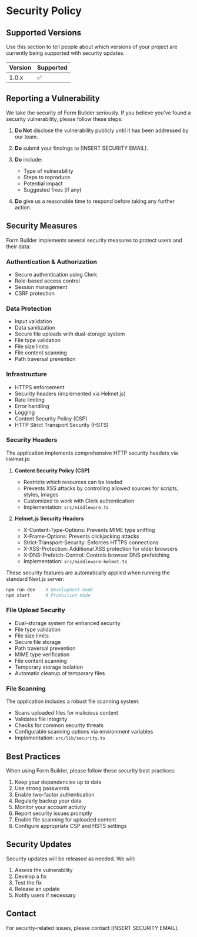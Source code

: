 # Security Policy

## Supported Versions

Use this section to tell people about which versions of your project are
currently being supported with security updates.

| Version | Supported          |
| ------- | ------------------ |
| 1.0.x   | :white_check_mark: |

## Reporting a Vulnerability

We take the security of Form Builder seriously. If you believe you've found a security vulnerability, please follow these steps:

1. **Do Not** disclose the vulnerability publicly until it has been addressed by our team.

2. **Do** submit your findings to [INSERT SECURITY EMAIL].

3. **Do** include:
   - Type of vulnerability
   - Steps to reproduce
   - Potential impact
   - Suggested fixes (if any)

4. **Do** give us a reasonable time to respond before taking any further action.

## Security Measures

Form Builder implements several security measures to protect users and their data:

### Authentication & Authorization
- Secure authentication using Clerk
- Role-based access control
- Session management
- CSRF protection

### Data Protection
- Input validation
- Data sanitization
- Secure file uploads with dual-storage system
- File type validation
- File size limits
- File content scanning
- Path traversal prevention

### Infrastructure
- HTTPS enforcement
- Security headers (implemented via Helmet.js)
- Rate limiting
- Error handling
- Logging
- Content Security Policy (CSP)
- HTTP Strict Transport Security (HSTS)

### Security Headers

The application implements comprehensive HTTP security headers via Helmet.js:

1. **Content Security Policy (CSP)**
   - Restricts which resources can be loaded
   - Prevents XSS attacks by controlling allowed sources for scripts, styles, images
   - Customized to work with Clerk authentication
   - Implementation: `src/middleware.ts`

2. **Helmet.js Security Headers**
   - X-Content-Type-Options: Prevents MIME type sniffing
   - X-Frame-Options: Prevents clickjacking attacks
   - Strict-Transport-Security: Enforces HTTPS connections
   - X-XSS-Protection: Additional XSS protection for older browsers
   - X-DNS-Prefetch-Control: Controls browser DNS prefetching
   - Implementation: `src/middleware-helmet.ts`

These security features are automatically applied when running the standard Next.js server:
```bash
npm run dev    # Development mode
npm start      # Production mode
```

### File Upload Security
- Dual-storage system for enhanced security
- File type validation
- File size limits
- Secure file storage
- Path traversal prevention
- MIME type verification
- File content scanning
- Temporary storage isolation
- Automatic cleanup of temporary files

### File Scanning
The application includes a robust file scanning system:
- Scans uploaded files for malicious content
- Validates file integrity
- Checks for common security threats
- Configurable scanning options via environment variables
- Implementation: `src/lib/security.ts`

## Best Practices

When using Form Builder, please follow these security best practices:

1. Keep your dependencies up to date
2. Use strong passwords
3. Enable two-factor authentication
4. Regularly backup your data
5. Monitor your account activity
6. Report security issues promptly
7. Enable file scanning for uploaded content
8. Configure appropriate CSP and HSTS settings

## Security Updates

Security updates will be released as needed. We will:

1. Assess the vulnerability
2. Develop a fix
3. Test the fix
4. Release an update
5. Notify users if necessary

## Contact

For security-related issues, please contact [INSERT SECURITY EMAIL]. 